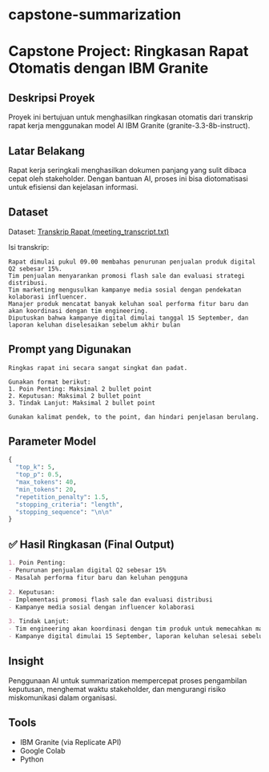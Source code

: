 # capstone-summarization
# Capstone Project: Ringkasan Rapat Otomatis dengan IBM Granite

## Deskripsi Proyek
Proyek ini bertujuan untuk menghasilkan ringkasan otomatis dari transkrip rapat kerja menggunakan model AI IBM Granite (granite-3.3-8b-instruct).

## Latar Belakang
Rapat kerja seringkali menghasilkan dokumen panjang yang sulit dibaca cepat oleh stakeholder. Dengan bantuan AI, proses ini bisa diotomatisasi untuk efisiensi dan kejelasan informasi.

## Dataset
Dataset:
[Transkrip Rapat (meeting_transcript.txt)](https://drive.google.com/file/d/126w9GOIH5WT7z-wozmXgl3TxcUR0gkjV/view?usp=sharing)


Isi transkrip:
```
Rapat dimulai pukul 09.00 membahas penurunan penjualan produk digital Q2 sebesar 15%.
Tim penjualan menyarankan promosi flash sale dan evaluasi strategi distribusi.
Tim marketing mengusulkan kampanye media sosial dengan pendekatan kolaborasi influencer.
Manajer produk mencatat banyak keluhan soal performa fitur baru dan akan koordinasi dengan tim engineering.
Diputuskan bahwa kampanye digital dimulai tanggal 15 September, dan laporan keluhan diselesaikan sebelum akhir bulan
```

## Prompt yang Digunakan
```
Ringkas rapat ini secara sangat singkat dan padat.

Gunakan format berikut:
1. Poin Penting: Maksimal 2 bullet point
2. Keputusan: Maksimal 2 bullet point
3. Tindak Lanjut: Maksimal 2 bullet point

Gunakan kalimat pendek, to the point, dan hindari penjelasan berulang.
```

## Parameter Model
```python
{
  "top_k": 5,
  "top_p": 0.5,
  "max_tokens": 40,
  "min_tokens": 20,
  "repetition_penalty": 1.5,
  "stopping_criteria": "length",
  "stopping_sequence": "\n\n"
}
```

## ✅ Hasil Ringkasan (Final Output)
```markdown
1. Poin Penting:
- Penurunan penjualan digital Q2 sebesar 15%
- Masalah performa fitur baru dan keluhan pengguna

2. Keputusan:
- Implementasi promosi flash sale dan evaluasi distribusi
- Kampanye media sosial dengan influencer kolaborasi

3. Tindak Lanjut:
- Tim engineering akan koordinasi dengan tim produk untuk memecahkan masalah fitur baru
- Kampanye digital dimulai 15 September, laporan keluhan selesai sebelum akhir bulan
```

## Insight
Penggunaan AI untuk summarization mempercepat proses pengambilan keputusan, menghemat waktu stakeholder, dan mengurangi risiko miskomunikasi dalam organisasi.

## Tools
- IBM Granite (via Replicate API)
- Google Colab
- Python
